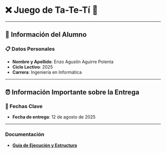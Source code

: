 # ❌ Juego de Ta-Te-Tí 🔴

---

## 👤 Información del Alumno

### 📋 Datos Personales
- **Nombre y Apellido**: Enzo Agustín Aguirre Polenta
- **Ciclo Lectivo**: 2025
- **Carrera**: Ingeniería en Informática

---

## ⏰ Información Importante sobre la Entrega

### 📅 Fechas Clave
- **Fecha de entrega**: 12 de agosto de 2025

---

### Documentación
- **[Guía de Ejecución y Estructura](docs/documentation.md)**